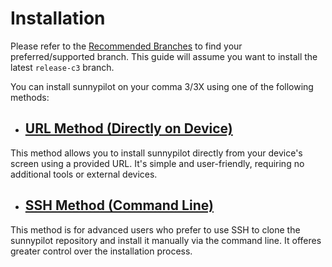 # **Installation**

Please refer to the [Recommended Branches](../branches/recommended-branches.md) to find your preferred/supported branch. This guide will assume you want to install the latest `release-c3` branch.

You can install sunnypilot on your comma 3/3X using one of the following methods:

- ## [**URL Method (Directly on Device)**](url-method.md)
This method allows you to install sunnypilot directly from your device's screen using a provided URL. It's simple and user-friendly, requiring no additional tools or external devices.

- ## [**SSH Method (Command Line)**](ssh-method.md)
This method is for advanced users who prefer to use SSH to clone the sunnypilot repository and install it manually via the command line. It offeres greater control over the installation process.

